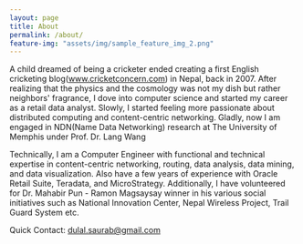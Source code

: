 ```yaml
---
layout: page
title: About
permalink: /about/
feature-img: "assets/img/sample_feature_img_2.png"
---
```


A child dreamed of being a cricketer ended creating a first English cricketing blog(www.cricketconcern.com) in Nepal, back in 2007. After realizing that the physics and the cosmology was not my dish but rather neighbors' fragrance, I dove into computer science and started my career as a retail data analyst. Slowly, I started feeling more passionate about distributed computing and content-centric networking. Gladly, now I am engaged in NDN(Name Data Networking) research at The University of Memphis under Prof. Dr. Lang Wang

Technically, I am a Computer Engineer with functional and technical expertise in content-centric networking, routing, data analysis, data mining, and data visualization. Also have a few years of experience with Oracle Retail Suite, Teradata, and MicroStrategy. Additionally, I have volunteered for Dr. Mahabir Pun - Ramon Magsaysay winner in his various social initiatives such as National Innovation Center, Nepal Wireless Project, Trail Guard System etc.

Quick Contact: dulal.saurab@gmail.com